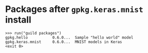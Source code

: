 # Packages after `gpkg.keras.mnist` install

    >>> run("guild packages")
    gpkg.hello           0.6.0...  Sample "hello world" model
    gpkg.keras.mnist     0.6.0...  MNIST models in Keras
    <exit 0>

